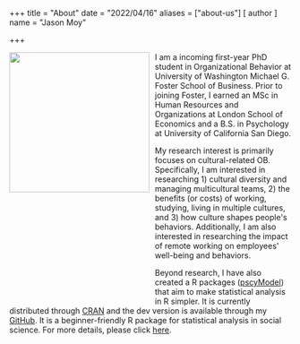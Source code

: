 +++
title = "About"
date = "2022/04/16"
aliases = ["about-us"]
[ author ]
  name = "Jason Moy"

+++

<img src="/jason_moy.png"  width = '250px' class = 'img'/>
I am a incoming first-year PhD student in Organizational Behavior at University of Washington Michael G. Foster School of Business. Prior to joining Foster, I earned an MSc in Human Resources and Organizations at London School of Economics and a B.S. in Psychology at University of California San Diego.

My research interest is primarily focuses on cultural-related OB. Specifically, I am interested in researching 1) cultural diversity and managing multicultural teams, 2) the benefits (or costs) of working, studying, living in multiple cultures, and 3) how culture shapes people's behaviors. Additionally, I am also interested in researching the impact of remote working on employees' well-being and behaviors.

Beyond research, I have also created a R packages ([pscyModel](https://jasonmoy28.github.io/psycModel/)) that aim to make statistical analysis in R simpler. It is currently distributed through [CRAN](https://jasonmoy28.github.io/psycModel/) and the dev version is available through my [GitHub](https://github.com/jasonmoy28/psycModel). It is a beginner-friendly R package for statistical analysis in social science. For more details, please click [here](https://jasonmoy28.github.io/psycModel/).

<style>
  @media screen and (min-width: 450px){
.img{
  float:left; 
  margin: 0px 10px 40% 0px
}
  }
  </style>

